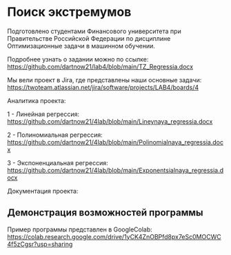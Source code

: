 # Поиск экстремумов
Подготовлено студентами Финансового университета при Правительстве Российской Федерации по дисциплине Оптимизационные задачи в машинном обучении. 

Подробнее узнать о задании можно по ссылке: https://github.com/dartnow21/lab4/blob/main/TZ_Regressia.docx

Мы вели проект в Jira, где представлены наши основные задачи: https://twoteam.atlassian.net/jira/software/projects/LAB4/boards/4

Аналитика проекта:

1 - Линейная регрессия: https://github.com/dartnow21/4lab/blob/main/Lineynaya_regressia.docx

2 - Полиномиальная регрессия: https://github.com/dartnow21/4lab/blob/main/Polinomialnaya_regressia.docx

3 - Экспоненциальная регрессия: https://github.com/dartnow21/4lab/blob/main/Exponentsialnaya_regressia.docx

Документация проекта:

## Демонстрация возможностей программы

Пример программы представлен в GoogleColab: https://colab.research.google.com/drive/1yCK4ZnOBPfd8px7eSc0MOCWC4f5zCgsr?usp=sharing
